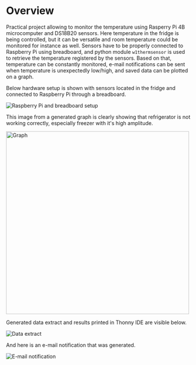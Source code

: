 # Overview
Practical project allowing to monitor the temperature using Rasperry Pi 4B microcomputer and DS18B20 sensors. Here temperature in the fridge is being controlled, but it can be versatile and room temperature could be monitored for instance as well.
Sensors have to be properly connected to Raspberry Pi using breadboard, and python module `w1thermsensor` is used to retrieve the temperature registered by the sensors. Based on that, temperature can be constantly monitored, e-mail notifications can be sent when temperature is unexpectedly low/high, and saved data can be plotted on a graph.

Below hardware setup is shown with sensors located in the fridge and connected to Raspberry Pi through a breadboard.

<img src="https://github.com/PrzemyslawKepka/temperature_monitoring/blob/main/hardware_setup.png" alt="Raspberry Pi and breadboard setup">

This image from a generated graph is clearly showing that refrigerator is not working correctly, especially freezer with it's high amplitude.

<img src="https://github.com/PrzemyslawKepka/temperature_monitoring/blob/main/graph.png" alt="Graph" width="500"/>

Generated data extract and results printed in Thonny IDE are visible below.

<img src="https://github.com/PrzemyslawKepka/temperature_monitoring/blob/main/data_extract.png" alt="Data extract"/>

And here is an e-mail notification that was generated.

<img src="https://github.com/PrzemyslawKepka/temperature_monitoring/blob/main/email_notification.png" alt="E-mail notification"/>



